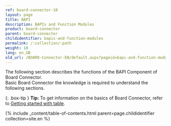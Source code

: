 ```yaml
---
ref: board-connector-10
layout: page
title: BAPI
description: BAPIs and Function Modules
product: board-connector
parent: board-connector
childidentifier: bapis-and-function-modules
permalink: /:collection/:path
weight: 10
lang: en_GB
old_url: /BOARD-Connector-EN/default.aspx?pageid=bapi-and-function-modules
---
```


The following section describes the functions of the BAPI Component of Board Connector. <br>
Basic Board Connector the knowledge is required to understand the following sections. <br>

{: .box-tip }
**Tip:** To get information on the basics of Board Connector, refer to [Getting started with table](./getting-started). <br>


{% include _content/table-of-contents.html parent=page.childidentifier collection=site.en %}
